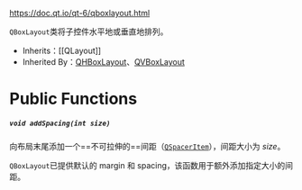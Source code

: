 https://doc.qt.io/qt-6/qboxlayout.html

`QBoxLayout`类将子控件水平地或垂直地排列。

- Inherits：[[QLayout]]
- Inherited By：[QHBoxLayout](https://doc.qt.io/qt-6/qhboxlayout.html)、[QVBoxLayout](https://doc.qt.io/qt-6/qvboxlayout.html)

# Public Functions

##### `void addSpacing(int size)`

向布局末尾添加一个==不可拉伸的==间距（[`QSpacerItem`](https://doc.qt.io/qt-6/qspaceritem.html)），间距大小为 *size*。

`QBoxLayout`已提供默认的 margin 和 spacing，该函数用于额外添加指定大小的间距。

